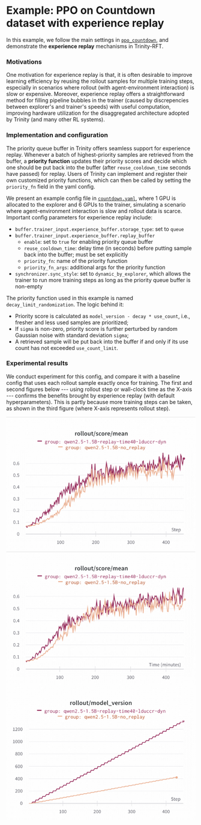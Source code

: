# Example: PPO on Countdown dataset with experience replay

In this example, we follow the main settings in [`ppo_countdown`](../ppo_countdown/README.md),
and demonstrate the **experience replay** mechanisms in Trinity-RFT.


### Motivations

One motivation for experience replay is that, it is often desirable to improve learning efficiency by reusing the rollout samples for multiple training steps, especially in scenarios where rollout (with agent-environment interaction) is slow or expensive.
Moreover, experience replay offers a straightforward method for filling pipeline bubbles in the trainer (caused by discrepencies between explorer's and trainer's speeds) with useful computation, improving hardware utilization for the disaggregated architecture adopted by Trinity (and many other RL systems).

### Implementation and configuration

The priority queue buffer in Trinity offers seamless support for experience replay.
Whenever a batch of highest-priority samples are retrieved from the buffer,
a **priority function** updates their priority scores and decide which one should be put back into the buffer (after `reuse_cooldown_time` seconds have passed) for replay.
Users of Trinity can implement and register their own customized priority functions,
which can then be called by setting the `priority_fn` field in the yaml config.

We present an example config file in [`countdown.yaml`](./countdown.yaml),
where 1 GPU is allocated to the explorer and 6 GPUs to the trainer,
simulating a scenario where agent-environment interaction is slow and rollout data is scarce.
Important config parameters for experience replay include:
* `buffer.trainer_input.experience_buffer.storage_type`: set to `queue`
* `buffer.trainer_input.experience_buffer.replay_buffer`
  * `enable`: set to `true` for enabling priority queue buffer
  * `reuse_cooldown_time`: delay time (in seconds) before putting sample back into the buffer; must be set explicitly
  * `priority_fn`: name of the priority function
  * `priority_fn_args`: additional args for the priority function
* `synchronizer.sync_style`: set to `dynamic_by_explorer`, which allows the trainer to run more training steps as long as the priority queue buffer is non-empty

The priority function used in this example is named `decay_limit_randomization`.
The logic behind it:
* Priority score is calculated as `model_version - decay * use_count`, i.e., fresher and less used samples are prioritized;
* If `sigma` is non-zero, priority score is further perturbed by random Gaussian noise with standard deviation `sigma`;
* A retrieved sample will be put back into the buffer if and only if its use count has not exceeded `use_count_limit`.


### Experimental results

We conduct experiment for this config, and compare it with a baseline config that uses each rollout sample exactly once for training.
The first and second figures below --- using rollout step or wall-clock time as the X-axis ---  confirms the benefits brought by experience replay (with default hyperparameters).
This is partly because more training steps can be taken, as shown in the third figure (where X-axis represents rollout step).



<img src="../../docs/sphinx_doc/assets/example_experience_replay/exp_replay_X_explore_step.png" alt="score-vs-explore-step" width="600" />

<img src="../../docs/sphinx_doc/assets/example_experience_replay/exp_replay_X_time.png" alt="score-vs-wall-clock-time" width="600" />

<img src="../../docs/sphinx_doc/assets/example_experience_replay/exp_replay_model_version.png" alt="model-version" width="600" />
